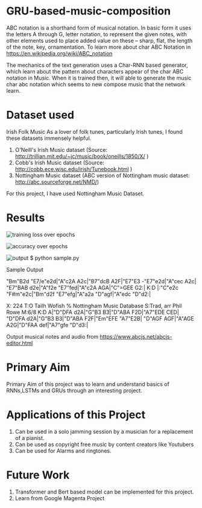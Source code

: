 # GRU-based-music-composition
ABC notation is a shorthand form of musical notation. In basic form it uses the letters A through G, letter notation, to represent the given notes, with other elements used to place added value on these – sharp, flat, the length of the note, key, ornamentation. To learn more about char ABC Notation in https://en.wikipedia.org/wiki/ABC_notation

The mechanics of the text generation uses a Char-RNN based generator, which learn about the pattern about characters appear of the char ABC notation in Music. When it is trained then, it will able to generate the music char abc notation which seems to new compose music that the network learn.

# Dataset used 
Irish Folk Music
As a lover of folk tunes, particularly Irish tunes, I found these datasets immensely helpful.

  1.  O'Neill's Irish Music dataset (Source: http://trillian.mit.edu/~jc/music/book/oneills/1850/X/ )
  2.  Cobb's Irish Music dataset (Source: http://cobb.ece.wisc.edu/irish/Tunebook.html )
  3.  Nottingham Music dataset (ABC version of Nottingham music dataset: http://abc.sourceforge.net/NMD/)

For this project, I have used Nottingham Music Dataset.

# Results
![training loss over epochs](https://user-images.githubusercontent.com/100249684/155656907-6f6dd897-debd-4eb2-b3e9-505ba30145b8.PNG)

![accuracy over epochs](https://user-images.githubusercontent.com/100249684/155656949-a6c1c082-1f38-4d31-afa7-c54f606e2c07.PNG)

![output](https://user-images.githubusercontent.com/100249684/155657024-90d76cdc-3631-4401-b963-581fa6a022b6.PNG)
$ python sample.py

Sample Output 

"Bm"B2d "E7/e"e2d|"A"c2A A2c|"B7"dcB A2F|"E7"E3 -"E7"e2d|"A"cec A2c|
"E7"BAB d2e|"A"f2e "E7"fed|"A"c2A AGA|"C"=GEE G2:|
K:D
|:"C"e2c "F#m"e2c|"Bm"d2f "E7"efg|"A"a2a "D"agf|"A"edc "D"d2:|

X: 224
T:O Tailh Wofish
% Nottingham Music Database
S:Trad, arr Phil Rowe
M:6/8
K:D
A|"D"DFA d2A|"G"B3 B3|"D"ABA F2D|"A7"EDE CED|
"D"DFA d2A|"G"B3 B3|"D"ABA F2F|"Em"EFE "A7"E2B|
"D"AGF AGF|"A"AGE A2G|"D"FAA def|"A7"gfe "D"d3:|

Output musical notes and audio from https://www.abcjs.net/abcjs-editor.html

# Primary Aim

Primary Aim of this project was to learn and understand basics of RNNs,LSTMs and GRUs through an interesting project.

# Applications of this Project 
1. Can be used in a solo jamming session by a musician for a replacement of a pianist.
2. Can be used as copyright free music by content creators like Youtubers
3. Can be used for Alarms and ringtones.

# Future Work
1. Transformer and Bert based model can be implemented for this project.
2. Learn from Google Magenta Project
